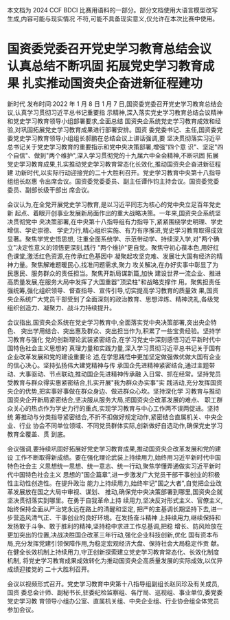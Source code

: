 本文档为 2024 CCF BDCI 比赛用语料的一部分。部分文档使用大语言模型改写生成,内容可能与现实情况 不符,可能不具备现实意义,仅允许在本次比赛中使用。 

# 国资委党委召开党史学习教育总结会议 认真总结不断巩固 拓展党史学习教育成果 扎实推动国资央企奋进新征程建功

新时代 发布时间:2022 年 1 月 8 日 1 月 7 日,国资委党委召开党史学习教育总结会议,认真学习贯彻习近平总书记重要指 示精神,深入落实党史学习教育总结会议精神和党史学习教育领导小组部署要求,全面总结 国资央企系统党史学习教育成效和经验,对巩固拓展党史学习教育成果进行部署安排。国资 委党委书记、主任,国资委党委党史学习教育领导小组组长郝鹏在总结会议上讲话强调,要 坚决贯彻落实习近平总书记关于党史学习教育的重要指示和党中央决策部署,增强"四个意 识"、坚定"四个自信"、做到"两个维护",深入学习贯彻党的十九届六中全会精神,不断巩固 拓展党史学习教育成果,扎实推动党史学习教育常态化长效化,推动国资央企奋进新征程建 功新时代,以实际行动迎接党的二十大胜利召开。党史学习教育中央第十八指导组组长赵惠 令出席会议。国资委党委委员、副主任谭作钧主持会议。国资委党委委员、副部长级干部出 席会议。

会议认为,在全党开展党史学习教育,是以习近平同志为核心的党中央立足百年党史新 起点、着眼开创事业发展新局面作出的重大战略决策。一年来,国资央企系统坚决贯彻党中 央决策部署,在中央第十八指导组有力指导下,紧紧围绕学史明理、学史增信、学史崇德、
学史力行,精心组织实施、有力有序推进,党史学习教育取得成效显著。聚焦学党史悟思想, 注重全面系统学、示范带动学、持续深入学,对"两个确立"决定性意义的领悟更深刻,践行
"两个维护"更自觉。聚焦守初心葆本色,用好红色课堂,激活红色资源,在传承红色基因中 凝聚起攻坚克难、发展壮大国有经济的精神力量。聚焦解难题暖民心,找准问题需求,聚力 攻关解决,在办好实事中彰显了为民惠民、服务群众的责任担当。聚焦开新局谋新篇,加快 建设世界一流企业、推进高质量发展,在服务大局中发挥了大国重器"顶梁柱"和战略支撑作 用。聚焦担责任强统筹,强化组织领导、督查指导、宣传引导,切实提高学习教育的质量效 果,国资央企系统广大党员干部受到了全面深刻的政治教育、思想淬炼、精神洗礼,各级党 组织创造力、凝聚力、战斗力持续提升。

会议指出,国资央企系统在党史学习教育中,全面落实党中央决策部署,突出央企特色、
突出学用结合、突出惠及群众、突出担当作为,积累了一些宝贵经验。坚持学习教育与强化 党的创新理论武装紧密结合,在学习党史中深刻感悟习近平新时代中国特色社会主义思想的 真理力量和实践力量,深入学习贯彻习近平总书记关于国有企业改革发展和党的建设重要论 述,在学思践悟中更加坚定做强做优做大国有企业的信心决心。坚持弘扬伟大建党精神与传 承国企先进精神紧密结合,通过主题带动、大事驱动、节点联动,推动国企先进精神传承融 入日常、抓在经常。坚持党员受教育与群众得实惠紧密结合,扎实开展"我为群众办实事"实 践活动,充分发挥国资央企的优势,把实事好事做在群众身边、做进群众心坎。坚持深化学 习教育与推动国资央企开新局紧密结合,坚决服从服务大局,把国资央企改革发展的难点、
职工群众关心的热点作为学史力行的重点,实现学习教育与中心工作两不误两促进。坚持统 筹推动与分类指导紧密结合,不折不扣做好规定动作,紧密结合直属机关、中央企业、行业 协会不同单位领域、不同党员群体实际,创新做好自选动作,确保党史学习教育全覆盖、贯 到底。

会议强调,要持续巩固好拓展好党史学习教育成果,推动国资央企改革发展和党的建设 工作不断取得新成绩。要在强化理论武装上持续用力,始终用习近平新时代中国特色社会主 义思想统一思想、统一意志、统一行动,聚焦学懂弄通做实习近平新时代中国特色社会主义 思想的"国企篇章",进一步激发广大党员干部干事创业的积极性主动性创造性。在提升政治 能力上持续用力,始终牢记"国之大者",自觉把企业改革发展放在国之大局中审视、谋划、 推动,确保党中央决策部署到哪里,国资央企就坚决贯彻落实到哪里。在勇于自我革命上持 续用力,坚决反对形式主义、官僚主义,始终保持全面从严治党永远在路上的清醒和坚定, 把严的主基调长期坚持下去,进一步营造风清气正、干事创业的良好环境。在发扬奋斗精神 上持续用力,继续保持和发扬敢于斗争、敢于胜利的精神,坚持稳中求进工作总基调,把稳 增长、防风险放在更加突出的位置,决战决胜国企改革三年行动,强化企业科技创新,优化 国有资本布局,充分发挥党建引领保障作用,为稳定宏观经济大盘、保持社会大局稳定作贡 献。在健全长效机制上持续用力,守正创新探索建立党史学习教育常态化、长效化制度机制, 将党史学习教育成果成效转化为推动国资央企高质量发展的实际成效,以优异成绩迎接党的 二十大胜利召开。

会议以视频形式召开。党史学习教育中央第十八指导组副组长赵凤珍及有关成员,国资 委总会计师、副秘书长,驻委纪检监察组、各厅局、巡视组、事业单位,委党委党史学习教 育领导小组办公室、直属机关组、中央企业组、行业协会组全体党员参加会议。